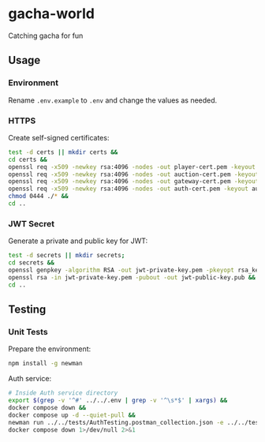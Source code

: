 # gacha-world

Catching gacha for fun

## Usage

### Environment

Rename `.env.example` to `.env` and change the values as needed.

### HTTPS

Create self-signed certificates:

```bash
test -d certs || mkdir certs &&
cd certs &&
openssl req -x509 -newkey rsa:4096 -nodes -out player-cert.pem -keyout player-key.pem -days 365 -subj "/" &&
openssl req -x509 -newkey rsa:4096 -nodes -out auction-cert.pem -keyout auction-key.pem -days 365 -subj "/" &&
openssl req -x509 -newkey rsa:4096 -nodes -out gateway-cert.pem -keyout gateway-key.pem -days 365 -subj "/" &&
openssl req -x509 -newkey rsa:4096 -nodes -out auth-cert.pem -keyout auth-key.pem -days 365 -subj "/" &&
chmod 0444 ./* &&
cd ..
```

### JWT Secret

Generate a private and public key for JWT:

```bash
test -d secrets || mkdir secrets;
cd secrets &&
openssl genpkey -algorithm RSA -out jwt-private-key.pem -pkeyopt rsa_keygen_bits:2048 &&
openssl rsa -in jwt-private-key.pem -pubout -out jwt-public-key.pub &&
cd ..
```

## Testing

### Unit Tests

Prepare the environment:

```bash
npm install -g newman
```

Auth service:

```bash
# Inside Auth service directory
export $(grep -v '^#' ../../.env | grep -v '^\s*$' | xargs) &&
docker compose down &&
docker compose up -d --quiet-pull &&
newman run ../../tests/AuthTesting.postman_collection.json -e ../../tests/environment.postman_globals.json --insecure &&
docker compose down 1>/dev/null 2>&1
```

